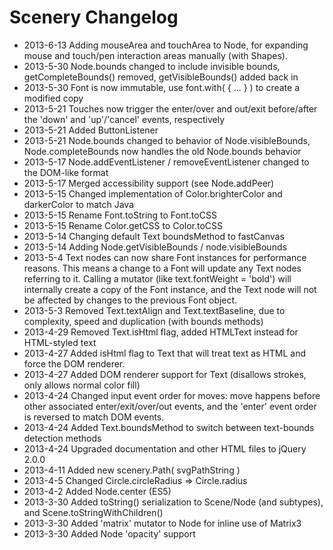
Scenery Changelog
=================

* 2013-6-13 Adding mouseArea and touchArea to Node, for expanding mouse and touch/pen interaction areas
            manually (with Shapes).
* 2013-5-30 Node.bounds changed to include invisible bounds, getCompleteBounds() removed, getVisibleBounds() added back in
* 2013-5-30 Font is now immutable, use font.with( { ... } ) to create a modified copy
* 2013-5-21 Touches now trigger the enter/over and out/exit before/after the 'down' and 'up'/'cancel' events, respectively
* 2013-5-21 Added ButtonListener
* 2013-5-21 Node.bounds changed to behavior of Node.visibleBounds, Node.completeBounds now handles the old Node.bounds behavior
* 2013-5-17 Node.addEventListener / removeEventListener changed to the DOM-like format
* 2013-5-17 Merged accessibility support (see Node.addPeer)
* 2013-5-15 Changed implementation of Color.brighterColor and darkerColor to match Java
* 2013-5-15 Rename Font.toString to Font.toCSS
* 2013-5-15 Rename Color.getCSS to Color.toCSS
* 2013-5-14 Changing default Text boundsMethod to fastCanvas
* 2013-5-14 Adding Node.getVisibleBounds / node.visibleBounds
* 2013-5-4  Text nodes can now share Font instances for performance reasons. This means a change to a Font will update
            any Text nodes referring to it. Calling a mutator (like text.fontWeight = 'bold') will internally create a
            copy of the Font instance, and the Text node will not be affected by changes to the previous Font object.
* 2013-5-3  Removed Text.textAlign and Text.textBaseline, due to complexity, speed and duplication (with bounds methods)
* 2013-4-29 Removed Text.isHtml flag, added HTMLText instead for HTML-styled text
* 2013-4-27 Added isHtml flag to Text that will treat text as HTML and force the DOM renderer.
* 2013-4-27 Added DOM renderer support for Text (disallows strokes, only allows normal color fill)
* 2013-4-24 Changed input event order for moves: move happens before other associated enter/exit/over/out events,
            and the 'enter' event order is reversed to match DOM events.
* 2013-4-24 Added Text.boundsMethod to switch between text-bounds detection methods
* 2013-4-24 Upgraded documentation and other HTML files to jQuery 2.0.0
* 2013-4-11 Added new scenery.Path( svgPathString )
* 2013-4-5  Changed Circle.circleRadius => Circle.radius
* 2013-4-2  Added Node.center (ES5)
* 2013-3-30 Added toString() serialization to Scene/Node (and subtypes), and Scene.toStringWithChildren()
* 2013-3-30 Added 'matrix' mutator to Node for inline use of Matrix3
* 2013-3-30 Added Node 'opacity' support
